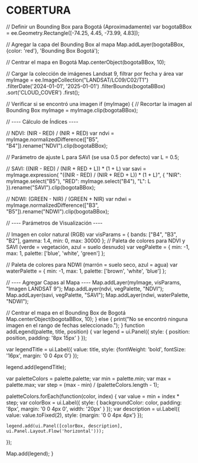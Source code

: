 # COBERTURA
// Definir un Bounding Box para Bogotá (Aproximadamente)
var bogotaBBox = ee.Geometry.Rectangle([-74.25, 4.45, -73.99, 4.83]);

// Agregar la capa del Bounding Box al mapa
Map.addLayer(bogotaBBox, {color: 'red'}, 'Bounding Box Bogotá');

// Centrar el mapa en Bogotá
Map.centerObject(bogotaBBox, 10);

// Cargar la colección de imágenes Landsat 9, filtrar por fecha y área
var myImage = ee.ImageCollection("LANDSAT/LC09/C02/T1")
  .filterDate('2024-01-01', '2025-01-01')
  .filterBounds(bogotaBBox)
  .sort('CLOUD_COVER')
  .first();

// Verificar si se encontró una imagen
if (myImage) {
  // Recortar la imagen al Bounding Box
  myImage = myImage.clip(bogotaBBox);

  // ---- Cálculo de Índices ----

  // NDVI: (NIR - RED) / (NIR + RED)
  var ndvi = myImage.normalizedDifference(["B5", "B4"]).rename("NDVI").clip(bogotaBBox);

  // Parámetro de ajuste L para SAVI (se usa 0.5 por defecto)
  var L = 0.5;

  // SAVI: ((NIR - RED) / (NIR + RED + L)) * (1 + L)
  var savi = myImage.expression(
    "((NIR - RED) / (NIR + RED + L)) * (1 + L)", {
      "NIR": myImage.select("B5"),
      "RED": myImage.select("B4"),
      "L": L
    }).rename("SAVI").clip(bogotaBBox);

  // NDWI: (GREEN - NIR) / (GREEN + NIR)
  var ndwi = myImage.normalizedDifference(["B3", "B5"]).rename("NDWI").clip(bogotaBBox);

  // ---- Parámetros de Visualización ----

  // Imagen en color natural (RGB)
  var visParams = {
    bands: ["B4", "B3", "B2"],
    gamma: 1.4,
    min: 0,
    max: 30000
  };
  // Paleta de colores para NDVI y SAVI (verde = vegetación, azul = suelo desnudo)
  var vegPalette = {
    min: -1,
    max: 1,
    palette: ['blue', 'white', 'green']
  };

  // Paleta de colores para NDWI (marrón = suelo seco, azul = agua)
  var waterPalette = {
    min: -1,
    max: 1,
    palette: ['brown', 'white', 'blue']
  };

  // ---- Agregar Capas al Mapa ----
  Map.addLayer(myImage, visParams, "Imagen LANDSAT 9");
  Map.addLayer(ndvi, vegPalette, "NDVI");
  Map.addLayer(savi, vegPalette, "SAVI");
  Map.addLayer(ndwi, waterPalette, "NDWI");

  // Centrar el mapa en el Bounding Box de Bogotá
  Map.centerObject(bogotaBBox, 10);
} else {
  print("No se encontró ninguna imagen en el rango de fechas seleccionado.");
}
function addLegend(palette, title, position) {
  var legend = ui.Panel({
    style: {
      position: position,
      padding: '8px 15px'
    }
  });

  var legendTitle = ui.Label({
    value: title,
    style: {fontWeight: 'bold', fontSize: '16px', margin: '0 0 4px 0'}
  });

  legend.add(legendTitle);

  var paletteColors = palette.palette;
  var min = palette.min;
  var max = palette.max;
  var step = (max - min) / (paletteColors.length - 1);

  paletteColors.forEach(function(color, index) {
    var value = min + index * step;
    var colorBox = ui.Label({
      style: {
        backgroundColor: color,
        padding: '8px',
        margin: '0 0 4px 0',
        width: '20px'
      }
    });
    var description = ui.Label({
      value: value.toFixed(2),
      style: {margin: '0 0 4px 4px'}
    });

    legend.add(ui.Panel([colorBox, description], ui.Panel.Layout.Flow('horizontal')));
  });

  Map.add(legend);
}